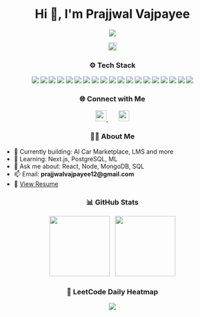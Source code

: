 <h1 align="center">Hi 👋, I'm Prajjwal Vajpayee</h1>

<p align="center">
  <img src="https://readme-typing-svg.herokuapp.com?font=Fira+Code&duration=2500&pause=700&color=00FFAA&center=true&vCenter=true&width=380&lines=React+%7C+Next+%7C+Node+%7C+MongoDB;Always+learning+something+new+💡" />
</p>

<p align="center">
  <img src="https://komarev.com/ghpvc/?username=prajjwalvajpayee&style=flat-square&color=000000" height="20"/>
</p>

<!-- TECH STACK BADGES -->
<h3 align="center">⚙️ Tech Stack</h3>

<p align="center">
  <img src="https://img.shields.io/badge/JavaScript-F7DF1E?style=for-the-badge&logo=javascript&logoColor=black" />
  <img src="https://img.shields.io/badge/TypeScript-3178C6?style=for-the-badge&logo=typescript&logoColor=white" />
  <img src="https://img.shields.io/badge/React-20232A?style=for-the-badge&logo=react&logoColor=61DAFB" />
  <img src="https://img.shields.io/badge/Next.js-black?style=for-the-badge&logo=next.js&logoColor=white" />
  <img src="https://img.shields.io/badge/Node.js-339933?style=for-the-badge&logo=nodedotjs&logoColor=white" />
  <img src="https://img.shields.io/badge/Express.js-404D59?style=for-the-badge&logo=express&logoColor=white" />
  <img src="https://img.shields.io/badge/MongoDB-4EA94B?style=for-the-badge&logo=mongodb&logoColor=white" />
  <img src="https://img.shields.io/badge/MySQL-005C84?style=for-the-badge&logo=mysql&logoColor=white" />
  <img src="https://img.shields.io/badge/PostgreSQL-336791?style=for-the-badge&logo=postgresql&logoColor=white" />
  <img src="https://img.shields.io/badge/Tailwind_CSS-38B2AC?style=for-the-badge&logo=tailwind-css&logoColor=white" />
  <img src="https://img.shields.io/badge/Bootstrap-563D7C?style=for-the-badge&logo=bootstrap&logoColor=white" />
  <img src="https://img.shields.io/badge/Redux-764ABC?style=for-the-badge&logo=redux&logoColor=white" />
  <img src="https://img.shields.io/badge/Python-3776AB?style=for-the-badge&logo=python&logoColor=white" />
  <img src="https://img.shields.io/badge/Java-ED8B00?style=for-the-badge&logo=java&logoColor=white" />
  <img src="https://img.shields.io/badge/C++-00599C?style=for-the-badge&logo=c%2B%2B&logoColor=white" />
  <img src="https://img.shields.io/badge/Postman-FF6C37?style=for-the-badge&logo=postman&logoColor=white" />
  <img src="https://img.shields.io/badge/Git-F05032?style=for-the-badge&logo=git&logoColor=white" />
  <img src="https://img.shields.io/badge/GitHub-181717?style=for-the-badge&logo=github&logoColor=white" />
  <img src="https://img.shields.io/badge/VS%20Code-007ACC?style=for-the-badge&logo=visual-studio-code&logoColor=white" />
</p>

<!-- CONNECT -->
<h3 align="center">🌐 Connect with Me</h3>

<p align="center">
  <a href="https://linkedin.com/in/prajjwal-vajpayee-9899b0259" target="_blank">
    <img src="https://cdn.jsdelivr.net/gh/devicons/devicon/icons/linkedin/linkedin-original.svg" height="25" />
  </a>
  &nbsp;&nbsp;&nbsp;&nbsp;&nbsp;
  <a href="https://www.leetcode.com/prajjwalvajpayee12" target="_blank">
    <img src="https://upload.wikimedia.org/wikipedia/commons/1/19/LeetCode_logo_black.png" height="25" />
  </a>
</p>

<!-- ABOUT -->
<h3 align="center">🙋‍♂️ About Me</h3>

<ul>
  <li>🔭 Currently building: AI Car Marketplace, LMS and more</li>
  <li>🌱 Learning: Next.js, PostgreSQL, ML</li>
  <li>💬 Ask me about: React, Node, MongoDB, SQL</li>
  <li>📫 Email: <strong>prajjwalvajpayee12@gmail.com</strong></li>
  <li>📄 <a href="https://drive.google.com/file/d/1DrWhLxgbKgVjMw8saMetoXemxLWueUZO/view?usp=sharing" target="_blank">View Resume</a></li>
</ul>

<!-- GITHUB STATS -->
<h3 align="center">📊 GitHub Stats</h3>

<p align="center">
  <img src="https://github-readme-stats.vercel.app/api?username=prajjwalvajpayee&show_icons=true&theme=radical&hide_title=true&hide_rank=true" height="140"/>
  &nbsp;
  <img src="https://github-readme-streak-stats.herokuapp.com/?user=prajjwalvajpayee&theme=radical&hide_border=true" height="140"/>
</p>

<!-- LEETCODE HEATMAP -->
<h3 align="center">🌿 LeetCode Daily Heatmap</h3>

<p align="center">
  <img src="https://leetcard.jacoblin.cool/prajjwalvajpayee12?ext=heatmap&theme=forest" />
</p>
